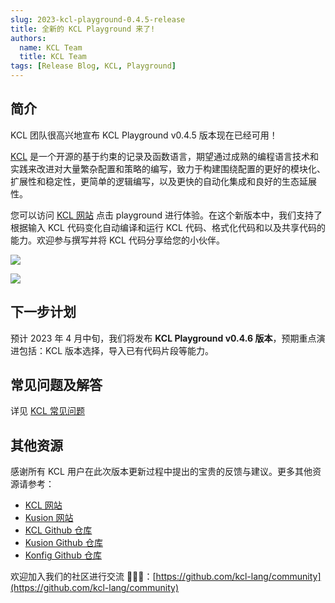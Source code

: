 ```yaml
---
slug: 2023-kcl-playground-0.4.5-release
title: 全新的 KCL Playground 来了!
authors:
  name: KCL Team
  title: KCL Team
tags: [Release Blog, KCL, Playground]
---
```


## 简介

KCL 团队很高兴地宣布 KCL Playground v0.4.5 版本现在已经可用！

[KCL](https://github.com/kcl-lang/kcl) 是一个开源的基于约束的记录及函数语言，期望通过成熟的编程语言技术和实践来改进对大量繁杂配置和策略的编写，致力于构建围绕配置的更好的模块化、扩展性和稳定性，更简单的逻辑编写，以及更快的自动化集成和良好的生态延展性。

您可以访问 [KCL 网站](https://kcl-lang.io/) 点击 playground 进行体验。在这个新版本中，我们支持了根据输入 KCL 代码变化自动编译和运行 KCL 代码、格式化代码和以及共享代码的能力。欢迎参与撰写并将 KCL 代码分享给您的小伙伴。

![](/img/blog/2023-03-17-kcl-playground-0.4.5-release/kcl-website-playground.png)

![](/img/blog/2023-03-17-kcl-playground-0.4.5-release/kcl-playground.png)

## 下一步计划

预计 2023 年 4 月中旬，我们将发布 **KCL Playground v0.4.6 版本**，预期重点演进包括：KCL 版本选择，导入已有代码片段等能力。

## 常见问题及解答

详见 [KCL 常见问题](https://kcl-lang.io/docs/user_docs/support/)

## 其他资源

感谢所有 KCL 用户在此次版本更新过程中提出的宝贵的反馈与建议。更多其他资源请参考：

+ [KCL 网站](https://kcl-lang.io/)
+ [Kusion 网站](https://kusionstack.io/)
+ [KCL Github 仓库](https://github.com/kcl-lang/kcl)
+ [Kusion Github 仓库](https://github.com/KusionStack/kusion)
+ [Konfig Github 仓库](https://github.com/KusionStack/konfig)

欢迎加入我们的社区进行交流 👏👏👏：[https://github.com/kcl-lang/community](https://github.com/kcl-lang/community)
